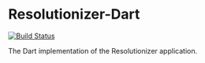 # Resolutionizer-Dart

[![Build Status](https://travis-ci.org/smkell/resolutionizer-dart.svg?branch=master)](https://travis-ci.org/smkell/resolutionizer-dart)

The Dart implementation of the Resolutionizer application.
